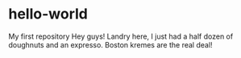 # hello-world
My first repository
Hey guys!
Landry here, I just had a half dozen of doughnuts and an expresso. 
Boston kremes are the real deal!
